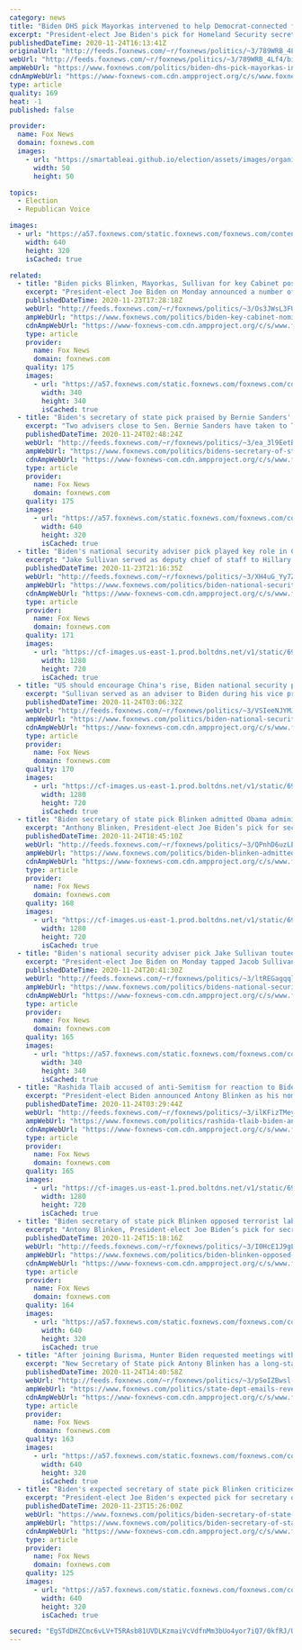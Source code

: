 ```yaml
---
category: news
title: "Biden DHS pick Mayorkas intervened to help Democrat-connected foreign investors: IG"
excerpt: "President-elect Joe Biden's pick for Homeland Security secretary, Alejandro Mayorkas, faced criticism during the Obama administration after a scathing inspector general report found that he intervened to help foreign investors in the EB-5 visa program who were connected to top Democrats."
publishedDateTime: 2020-11-24T16:13:41Z
originalUrl: "http://feeds.foxnews.com/~r/foxnews/politics/~3/789WRB_4Lf4/biden-dhs-pick-mayorkas-intervened-democratic-connected-eb5-investors"
webUrl: "http://feeds.foxnews.com/~r/foxnews/politics/~3/789WRB_4Lf4/biden-dhs-pick-mayorkas-intervened-democratic-connected-eb5-investors"
ampWebUrl: "https://www.foxnews.com/politics/biden-dhs-pick-mayorkas-intervened-democratic-connected-eb5-investors.amp"
cdnAmpWebUrl: "https://www-foxnews-com.cdn.ampproject.org/c/s/www.foxnews.com/politics/biden-dhs-pick-mayorkas-intervened-democratic-connected-eb5-investors.amp"
type: article
quality: 169
heat: -1
published: false

provider:
  name: Fox News
  domain: foxnews.com
  images:
    - url: "https://smartableai.github.io/election/assets/images/organizations/foxnews.com-50x50.jpg"
      width: 50
      height: 50

topics:
  - Election
  - Republican Voice

images:
  - url: "https://a57.foxnews.com/static.foxnews.com/foxnews.com/content/uploads/2018/09/640/320/alejandro-Mayorkas-2-1.jpg?ve=1&tl=1"
    width: 640
    height: 320
    isCached: true

related:
  - title: "Biden picks Blinken, Mayorkas, Sullivan for key Cabinet positions"
    excerpt: "President-elect Joe Biden on Monday announced a number of key Cabinet appointments, including Antony Blinken as secretary of state, Alejandro Mayorkas as secretary of homeland security, and Avril Haines to serve as the first woman to lead the intelligence community, among other positions."
    publishedDateTime: 2020-11-23T17:28:18Z
    webUrl: "http://feeds.foxnews.com/~r/foxnews/politics/~3/Os3JWsL3FUM/biden-key-cabinet-nominees-blinken-sullivan-mayorkas"
    ampWebUrl: "https://www.foxnews.com/politics/biden-key-cabinet-nominees-blinken-sullivan-mayorkas.amp"
    cdnAmpWebUrl: "https://www-foxnews-com.cdn.ampproject.org/c/s/www.foxnews.com/politics/biden-key-cabinet-nominees-blinken-sullivan-mayorkas.amp"
    type: article
    provider:
      name: Fox News
      domain: foxnews.com
    quality: 175
    images:
      - url: "https://a57.foxnews.com/static.foxnews.com/foxnews.com/content/uploads/2020/10/340/340/brooke-singman-headshot.jpg?ve=1&tl=1"
        width: 340
        height: 340
        isCached: true
  - title: "Biden's secretary of state pick praised by Bernie Sanders' advisers"
    excerpt: "Two advisers close to Sen. Bernie Sanders have taken to Twitter to praise President-elect Joe Biden's secretary of state pick, Antony Blinken, following the administration's official announcement on Monday."
    publishedDateTime: 2020-11-24T02:48:24Z
    webUrl: "http://feeds.foxnews.com/~r/foxnews/politics/~3/ea_3l9EetB4/bidens-secretary-of-state-pick-praised-by-bernie-sanders-advisers"
    ampWebUrl: "https://www.foxnews.com/politics/bidens-secretary-of-state-pick-praised-by-bernie-sanders-advisers.amp"
    cdnAmpWebUrl: "https://www-foxnews-com.cdn.ampproject.org/c/s/www.foxnews.com/politics/bidens-secretary-of-state-pick-praised-by-bernie-sanders-advisers.amp"
    type: article
    provider:
      name: Fox News
      domain: foxnews.com
    quality: 175
    images:
      - url: "https://a57.foxnews.com/static.foxnews.com/foxnews.com/content/uploads/2020/11/640/320/AP20328073654227.jpg?ve=1&tl=1"
        width: 640
        height: 320
        isCached: true
  - title: "Biden's national security adviser pick played key role in Clinton email scandal"
    excerpt: "Jake Sullivan served as deputy chief of staff to Hillary Clinton during her time as secretary of state and later served as a top policy adviser during her campaign."
    publishedDateTime: 2020-11-23T21:16:35Z
    webUrl: "http://feeds.foxnews.com/~r/foxnews/politics/~3/XH4uG_Yy7ZE/biden-national-security-adviser-pick-jake-sullivan-clinton-email-scandal"
    ampWebUrl: "https://www.foxnews.com/politics/biden-national-security-adviser-pick-jake-sullivan-clinton-email-scandal.amp"
    cdnAmpWebUrl: "https://www-foxnews-com.cdn.ampproject.org/c/s/www.foxnews.com/politics/biden-national-security-adviser-pick-jake-sullivan-clinton-email-scandal.amp"
    type: article
    provider:
      name: Fox News
      domain: foxnews.com
    quality: 171
    images:
      - url: "https://cf-images.us-east-1.prod.boltdns.net/v1/static/694940094001/62d6e468-7882-4bb8-bd63-c41757e7ccb6/934ce14e-94ac-4953-99de-1187623a1df8/1280x720/match/image.jpg"
        width: 1280
        height: 720
        isCached: true
  - title: "US should encourage China's rise, Biden national security pick Jake Sullivan says"
    excerpt: "Sullivan served as an adviser to Biden during his vice presidency."
    publishedDateTime: 2020-11-24T03:06:32Z
    webUrl: "http://feeds.foxnews.com/~r/foxnews/politics/~3/VSIeeNJYMJg/biden-national-security-pick-jake-sullivan-us-chinas"
    ampWebUrl: "https://www.foxnews.com/politics/biden-national-security-pick-jake-sullivan-us-chinas.amp"
    cdnAmpWebUrl: "https://www-foxnews-com.cdn.ampproject.org/c/s/www.foxnews.com/politics/biden-national-security-pick-jake-sullivan-us-chinas.amp"
    type: article
    provider:
      name: Fox News
      domain: foxnews.com
    quality: 170
    images:
      - url: "https://cf-images.us-east-1.prod.boltdns.net/v1/static/694940094001/c99b2eab-fccd-4bca-bd8a-6c50dcb0b717/753df433-c345-48e6-b3a0-496c55d655a5/1280x720/match/image.jpg"
        width: 1280
        height: 720
        isCached: true
  - title: "Biden secretary of state pick Blinken admitted Obama administration 'failed' in Syria"
    excerpt: "Anthony Blinken, President-elect Joe Biden’s pick for secretary of state, admitted earlier this year that the Obama administration “failed” in Syria — although he also panned the Trump administration for “pulling out” of the country entirely."
    publishedDateTime: 2020-11-24T18:45:10Z
    webUrl: "http://feeds.foxnews.com/~r/foxnews/politics/~3/QPnhD6uzLE8/biden-blinken-admitted-obama-failed-syria"
    ampWebUrl: "https://www.foxnews.com/politics/biden-blinken-admitted-obama-failed-syria.amp"
    cdnAmpWebUrl: "https://www-foxnews-com.cdn.ampproject.org/c/s/www.foxnews.com/politics/biden-blinken-admitted-obama-failed-syria.amp"
    type: article
    provider:
      name: Fox News
      domain: foxnews.com
    quality: 168
    images:
      - url: "https://cf-images.us-east-1.prod.boltdns.net/v1/static/694940094001/a1fb50e8-f4fd-425d-9b2d-08dd32d77629/a69bb578-d024-4d13-902f-ea215b4f647c/1280x720/match/image.jpg"
        width: 1280
        height: 720
        isCached: true
  - title: "Biden's national security adviser pick Jake Sullivan touted Hillary Clinton's Libya debacle"
    excerpt: "President-elect Joe Biden on Monday tapped Jacob Sullivan to be America's next national security adviser, but it remains to be seen if the former top Hillary Clinton adviser, who championed the ill-fated unraveling of Libya almost a decade ago, will take heed of those lessons learned."
    publishedDateTime: 2020-11-24T20:41:30Z
    webUrl: "http://feeds.foxnews.com/~r/foxnews/politics/~3/ltREGagqqls/bidens-national-security-advisor-jake-sullivan-touted-hillary-clintons-libya-debacle"
    ampWebUrl: "https://www.foxnews.com/politics/bidens-national-security-advisor-jake-sullivan-touted-hillary-clintons-libya-debacle.amp"
    cdnAmpWebUrl: "https://www-foxnews-com.cdn.ampproject.org/c/s/www.foxnews.com/politics/bidens-national-security-advisor-jake-sullivan-touted-hillary-clintons-libya-debacle.amp"
    type: article
    provider:
      name: Fox News
      domain: foxnews.com
    quality: 165
    images:
      - url: "https://a57.foxnews.com/static.foxnews.com/foxnews.com/content/uploads/2020/10/340/340/hollie_headshot.jpg?ve=1&tl=1"
        width: 340
        height: 340
        isCached: true
  - title: "Rashida Tlaib accused of anti-Semitism for reaction to Biden's Jewish Sec of State nominee"
    excerpt: "President-elect Biden announced Antony Blinken as his nominee to head the State Department"
    publishedDateTime: 2020-11-24T03:29:44Z
    webUrl: "http://feeds.foxnews.com/~r/foxnews/politics/~3/ilKFizTMeyU/rashida-tlaib-biden-antony-blinken"
    ampWebUrl: "https://www.foxnews.com/politics/rashida-tlaib-biden-antony-blinken.amp"
    cdnAmpWebUrl: "https://www-foxnews-com.cdn.ampproject.org/c/s/www.foxnews.com/politics/rashida-tlaib-biden-antony-blinken.amp"
    type: article
    provider:
      name: Fox News
      domain: foxnews.com
    quality: 165
    images:
      - url: "https://cf-images.us-east-1.prod.boltdns.net/v1/static/694940094001/551b764d-28cb-48cb-a00f-88ff0df252a7/ae07e1b9-4457-48af-9dc6-d5a6b141d76f/1280x720/match/image.jpg"
        width: 1280
        height: 720
        isCached: true
  - title: "Biden secretary of state pick Blinken opposed terrorist label for Iran's Revolutionary Guard"
    excerpt: "Antony Blinken, President-elect Joe Biden’s pick for secretary of state, opposed designating the Islamic Revolutionary Guard Corp (IRGC) a foreign terrorist organization out of fears it would lead to blowback -- a potential sign of the softer stance a Biden administration is expected to take toward Iran."
    publishedDateTime: 2020-11-24T15:18:16Z
    webUrl: "http://feeds.foxnews.com/~r/foxnews/politics/~3/I0HcE1J9gLM/biden-blinken-opposed-terrorist-label-iran-revolutionary-guard"
    ampWebUrl: "https://www.foxnews.com/politics/biden-blinken-opposed-terrorist-label-iran-revolutionary-guard.amp"
    cdnAmpWebUrl: "https://www-foxnews-com.cdn.ampproject.org/c/s/www.foxnews.com/politics/biden-blinken-opposed-terrorist-label-iran-revolutionary-guard.amp"
    type: article
    provider:
      name: Fox News
      domain: foxnews.com
    quality: 164
    images:
      - url: "https://a57.foxnews.com/static.foxnews.com/foxnews.com/content/uploads/2020/11/640/320/e5ef5659-AP20328073654227.jpg?ve=1&tl=1"
        width: 640
        height: 320
        isCached: true
  - title: "After joining Burisma, Hunter Biden requested meetings with Antony Blinken: State Dept. emails"
    excerpt: "New Secretary of State pick Antony Blinken has a long-standing relationship with President-elect Joe Biden going back to their days in the Obama administration, but State Department emails revealed that during that time Blinken appeared to have made a connection with Hunter Biden as well."
    publishedDateTime: 2020-11-24T14:40:58Z
    webUrl: "http://feeds.foxnews.com/~r/foxnews/politics/~3/pSoIZBwsl-c/state-dept-emails-reveal-that-after-joining-burisma-hunter-biden-requested-meetings-with-antony-blinken"
    ampWebUrl: "https://www.foxnews.com/politics/state-dept-emails-reveal-that-after-joining-burisma-hunter-biden-requested-meetings-with-antony-blinken.amp"
    cdnAmpWebUrl: "https://www-foxnews-com.cdn.ampproject.org/c/s/www.foxnews.com/politics/state-dept-emails-reveal-that-after-joining-burisma-hunter-biden-requested-meetings-with-antony-blinken.amp"
    type: article
    provider:
      name: Fox News
      domain: foxnews.com
    quality: 163
    images:
      - url: "https://a57.foxnews.com/static.foxnews.com/foxnews.com/content/uploads/2020/11/640/320/Antony-Blinken-Hunter-Biden-Reuters-Getty.jpg?ve=1&tl=1"
        width: 640
        height: 320
        isCached: true
  - title: "Biden's expected secretary of state pick Blinken criticized over Iraq War, consulting work"
    excerpt: "President-elect Joe Biden's expected pick for secretary of state received criticism for his recent consulting work and early support for the Iraq War as outlets reported Antony Blinken would soon be announced for the post."
    publishedDateTime: 2020-11-23T15:26:00Z
    webUrl: "https://www.foxnews.com/politics/biden-secretary-of-state-blinken-iraq-war-criticism"
    ampWebUrl: "https://www.foxnews.com/politics/biden-secretary-of-state-blinken-iraq-war-criticism.amp"
    cdnAmpWebUrl: "https://www-foxnews-com.cdn.ampproject.org/c/s/www.foxnews.com/politics/biden-secretary-of-state-blinken-iraq-war-criticism.amp"
    type: article
    provider:
      name: Fox News
      domain: foxnews.com
    quality: 125
    images:
      - url: "https://a57.foxnews.com/static.foxnews.com/foxnews.com/content/uploads/2018/09/640/320/Blinken_Tony.jpg?ve=1&tl=1"
        width: 640
        height: 320
        isCached: true

secured: "EgSTdDHZCmc6vLV+T5RAsb81UVDLKzmaiVcVdfnMm3bUo4yor7iQ7/0kfRJ/UFk6LhbrnTen1/SLpgLQjpx35B3qVJHvFqkeRmiHbhj25fqFVJDDIFHITi1Ip2/WbrJJnP5eRKpCEyGHImoI/7okuUtct4MJLDRBAJI2dPzjbsNZ6uYyGVJV9v0iyi07+KLwoMdIB/nvvIEqymBTL5xhWGCW5vaDQg55rJj6k0OlBznwffm71Ut95u7hlg5scWEyF9TQqdp9Dvdr1GL6kOc3+V7rDOjNAu7rm/dFM2g3Du+GwpekbMh3+Cxz7l4XlfWPqIBgPnNNeGYAwwjoA5yyYE6VoxhLySJ1tq8h8I1ZpcY=;deqraOJoMQLe0rFXrlfzwg=="
---
```


